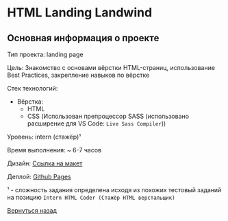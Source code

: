 # HTML Landing Landwind

## Основная информация о проекте

Тип проекта: landing page

Цель: Знакомство с основами вёрстки HTML-страниц, использование Best Practices, закрепление навыков по вёрстке

Стек технологий:
- Вёрстка:
    - HTML
    - CSS (Использован препроцессор SASS (использовано расширение для VS Code: `Live Sass Compiler`))

Уровень: intern (стажёр)¹

Время выполнения: ~ 6-7 часов

Дизайн: [Ссылка на макет](https://www.figma.com/community/file/1058352205953655619)

Деплой: [Github Pages](https://pro100cahya.github.io/html-landing-cryptocap/)

¹ - сложность задания определена исходя из похожих тестовый заданий на позицию `Intern HTML Coder (Стажёр HTML верстальщик)`

[Вернуться назад](/README.md)